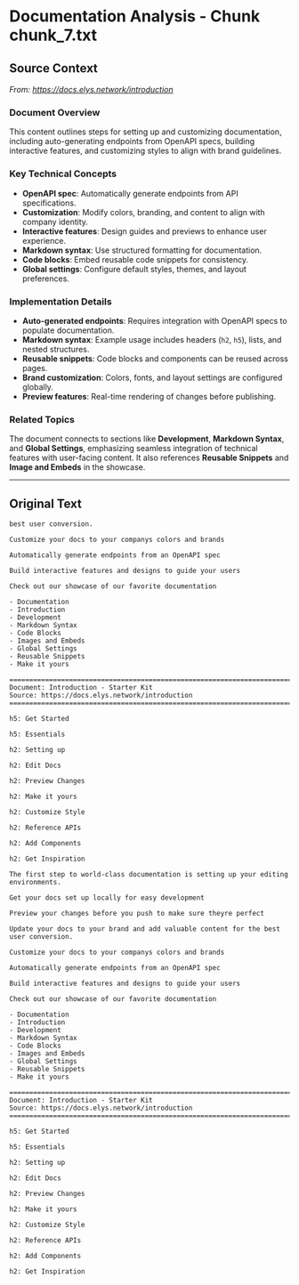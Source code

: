 # Documentation Analysis - Chunk chunk_7.txt

## Source Context
*From: https://docs.elys.network/introduction*

### Document Overview  
This content outlines steps for setting up and customizing documentation, including auto-generating endpoints from OpenAPI specs, building interactive features, and customizing styles to align with brand guidelines.  

### Key Technical Concepts  
- **OpenAPI spec**: Automatically generate endpoints from API specifications.  
- **Customization**: Modify colors, branding, and content to align with company identity.  
- **Interactive features**: Design guides and previews to enhance user experience.  
- **Markdown syntax**: Use structured formatting for documentation.  
- **Code blocks**: Embed reusable code snippets for consistency.  
- **Global settings**: Configure default styles, themes, and layout preferences.  

### Implementation Details  
- **Auto-generated endpoints**: Requires integration with OpenAPI specs to populate documentation.  
- **Markdown syntax**: Example usage includes headers (`h2`, `h5`), lists, and nested structures.  
- **Reusable snippets**: Code blocks and components can be reused across pages.  
- **Brand customization**: Colors, fonts, and layout settings are configured globally.  
- **Preview features**: Real-time rendering of changes before publishing.  

### Related Topics  
The document connects to sections like **Development**, **Markdown Syntax**, and **Global Settings**, emphasizing seamless integration of technical features with user-facing content. It also references **Reusable Snippets** and **Image and Embeds** in the showcase.

---

## Original Text
```
best user conversion.

Customize your docs to your companys colors and brands

Automatically generate endpoints from an OpenAPI spec

Build interactive features and designs to guide your users

Check out our showcase of our favorite documentation

- Documentation
- Introduction
- Development
- Markdown Syntax
- Code Blocks
- Images and Embeds
- Global Settings
- Reusable Snippets
- Make it yours

================================================================================
Document: Introduction - Starter Kit
Source: https://docs.elys.network/introduction
================================================================================

h5: Get Started

h5: Essentials

h2: Setting up

h2: Edit Docs

h2: Preview Changes

h2: Make it yours

h2: Customize Style

h2: Reference APIs

h2: Add Components

h2: Get Inspiration

The first step to world-class documentation is setting up your editing environments.

Get your docs set up locally for easy development

Preview your changes before you push to make sure theyre perfect

Update your docs to your brand and add valuable content for the best user conversion.

Customize your docs to your companys colors and brands

Automatically generate endpoints from an OpenAPI spec

Build interactive features and designs to guide your users

Check out our showcase of our favorite documentation

- Documentation
- Introduction
- Development
- Markdown Syntax
- Code Blocks
- Images and Embeds
- Global Settings
- Reusable Snippets
- Make it yours

================================================================================
Document: Introduction - Starter Kit
Source: https://docs.elys.network/introduction
================================================================================

h5: Get Started

h5: Essentials

h2: Setting up

h2: Edit Docs

h2: Preview Changes

h2: Make it yours

h2: Customize Style

h2: Reference APIs

h2: Add Components

h2: Get Inspiration

```